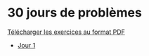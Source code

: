 # 30 jours de problèmes

[Télécharger les exercices au format PDF](problemes.pdf)

- [Jour 1](Jour_01/README.md)
